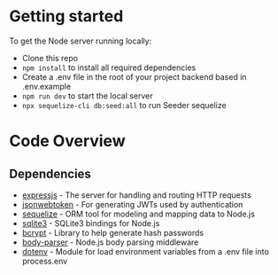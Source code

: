 # Getting started

To get the Node server running locally:

- Clone this repo
- `npm install` to install all required dependencies
-  Create a .env file in the root of your project backend based in .env.example
- `npm run dev` to start the local server
- `npx sequelize-cli db:seed:all` to run Seeder sequelize

# Code Overview

## Dependencies

- [expressjs](https://github.com/expressjs/express) - The server for handling and routing HTTP requests
- [jsonwebtoken](https://github.com/auth0/node-jsonwebtoken) - For generating JWTs used by authentication
- [sequelize](https://github.com/sequelize/sequelize) - ORM tool for modeling and mapping data to Node.js 
- [sqlite3](https://github.com/TryGhost/node-sqlite3) -  SQLite3 bindings for Node.js
- [bcrypt](https://github.com/kelektiv/node.bcrypt.js) -  Library to help generate hash passwords
- [body-parser](https://github.com/expressjs/body-parser) - Node.js body parsing middleware
- [dotenv](https://github.com/motdotla/dotenv) - Module for load environment variables from a .env file into process.env
